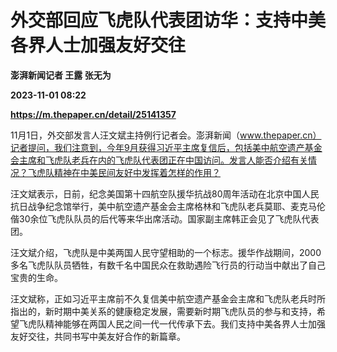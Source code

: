 # 外交部回应飞虎队代表团访华：支持中美各界人士加强友好交往
**澎湃新闻记者 王露 张无为**

**2023-11-01 08:22**

**https://m.thepaper.cn/detail/25141357**

11月1日，外交部发言人汪文斌主持例行记者会。澎湃新闻（www.thepaper.cn）记者提问，我们注意到，今年9月获得习近平主席复信后，包括美中航空遗产基金会主席和飞虎队老兵在内的飞虎队代表团正在中国访问。发言人能否介绍有关情况？飞虎队精神在中美民间友好中发挥着怎样的作用？

汪文斌表示，日前，纪念美国第十四航空队援华抗战80周年活动在北京中国人民抗日战争纪念馆举行，美中航空遗产基金会主席格林和飞虎队老兵莫耶、麦克马伦偕30余位飞虎队队员的后代等来华出席活动。国家副主席韩正会见了飞虎队代表团。

汪文斌介绍，飞虎队是中美两国人民守望相助的一个标志。援华作战期间，2000多名飞虎队队员牺牲，有数千名中国民众在救助遇险飞行员的行动当中献出了自己宝贵的生命。

汪文斌称，正如习近平主席前不久复信美中航空遗产基金会主席和飞虎队老兵时所指出的，新时期中美关系的健康稳定发展，需要新时期飞虎队员的参与和支持，希望飞虎队精神能够在两国人民之间一代一代传承下去。我们支持中美各界人士加强友好交往，共同书写中美友好合作的新篇章。